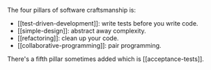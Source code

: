 The four pillars of software craftsmanship is:

- [[test-driven-development]]: write tests before you write code.
- [[simple-design]]: abstract away complexity.
- [[refactoring]]: clean up your code.
- [[collaborative-programming]]: pair programming.

There's a fifth pillar sometimes added which is [[acceptance-tests]].
 